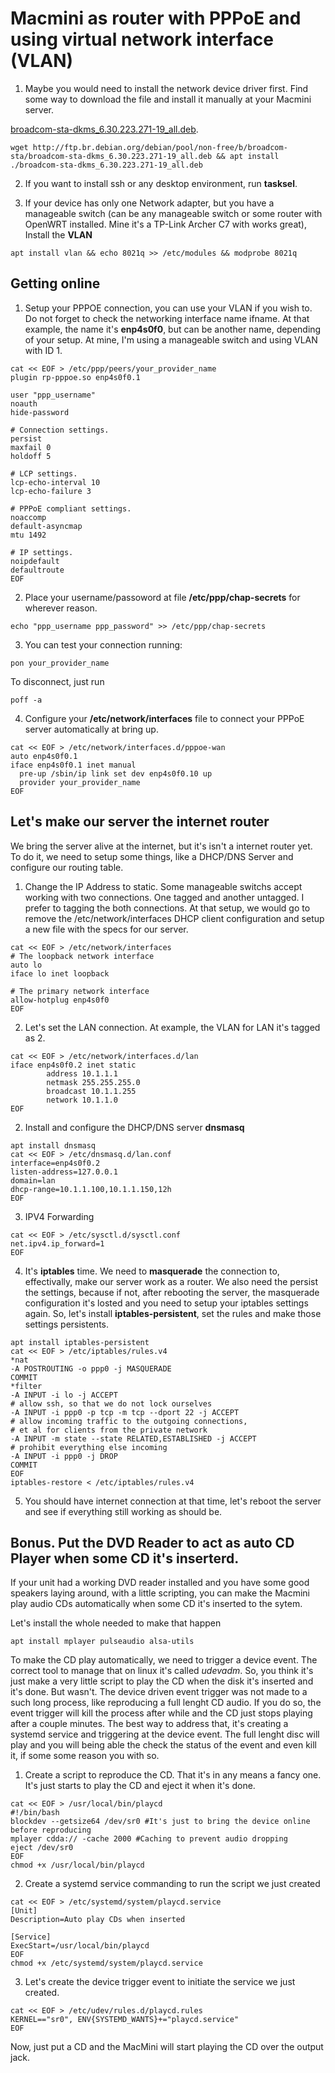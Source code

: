 # Macmini as router with PPPoE and using virtual network interface (VLAN)

1. Maybe you would need to install the network device driver first. Find some way to download the file and install it manually at your Macmini server.

[broadcom-sta-dkms_6.30.223.271-19_all.deb](http://ftp.br.debian.org/debian/pool/non-free/b/broadcom-sta/broadcom-sta-dkms_6.30.223.271-19_all.deb).
```
wget http://ftp.br.debian.org/debian/pool/non-free/b/broadcom-sta/broadcom-sta-dkms_6.30.223.271-19_all.deb && apt install ./broadcom-sta-dkms_6.30.223.271-19_all.deb
```
2. If you want to install ssh or any desktop environment, run **tasksel**.

3. If your device has only one Network adapter, but you have a manageable switch (can be any manageable switch or some router with OpenWRT installed. Mine it's a TP-Link Archer C7 with works great), Install the **VLAN**
```
apt install vlan && echo 8021q >> /etc/modules && modprobe 8021q
```

## Getting online

1. Setup your PPPOE connection, you can use your VLAN if you wish to. Do not forget to check the networking interface name ifname. At that example, the name it's **enp4s0f0**, but can be another name, depending of your setup. At mine, I'm using a manageable switch and using VLAN with ID 1.
```
cat << EOF > /etc/ppp/peers/your_provider_name
plugin rp-pppoe.so enp4s0f0.1

user "ppp_username"
noauth
hide-password

# Connection settings.
persist
maxfail 0
holdoff 5

# LCP settings.
lcp-echo-interval 10
lcp-echo-failure 3

# PPPoE compliant settings.
noaccomp
default-asyncmap
mtu 1492

# IP settings.
noipdefault
defaultroute
EOF
```
2. Place your username/passoword at file **/etc/ppp/chap-secrets** for wherever reason.
```
echo "ppp_username ppp_password" >> /etc/ppp/chap-secrets
```
3. You can test your connection running:
```
pon your_provider_name
```
To disconnect, just run 
```
poff -a
```
4. Configure your **/etc/network/interfaces** file to connect your PPPoE server automatically at bring up.
```
cat << EOF > /etc/network/interfaces.d/pppoe-wan
auto enp4s0f0.1
iface enp4s0f0.1 inet manual
  pre-up /sbin/ip link set dev enp4s0f0.10 up
  provider your_provider_name
EOF
```

## Let's make our server the internet router

We bring the server alive at the internet, but it's isn't a internet router yet. To do it, we need to setup some things, like a DHCP/DNS Server and configure our routing table.

1. Change the IP Address to static. Some manageable switchs accept working with two connections. One tagged and another untagged. I prefer to tagging the both connections. At that setup, we would go to remove the /etc/network/interfaces DHCP client configuration and setup a new file with the specs for our server.

```
cat << EOF > /etc/network/interfaces
# The loopback network interface
auto lo
iface lo inet loopback

# The primary network interface
allow-hotplug enp4s0f0
EOF
```

2. Let's set the LAN connection. At example, the VLAN for LAN it's tagged as 2.
```
cat << EOF > /etc/network/interfaces.d/lan
iface enp4s0f0.2 inet static
        address 10.1.1.1
        netmask 255.255.255.0
        broadcast 10.1.1.255
        network 10.1.1.0
EOF
```
2. Install and configure the DHCP/DNS server **dnsmasq**
```
apt install dnsmasq
cat << EOF > /etc/dnsmasq.d/lan.conf
interface=enp4s0f0.2
listen-address=127.0.0.1
domain=lan
dhcp-range=10.1.1.100,10.1.1.150,12h
EOF
```
3. IPV4 Forwarding
```
cat << EOF > /etc/sysctl.d/sysctl.conf
net.ipv4.ip_forward=1
EOF
```
4. It's **iptables** time. We need to **masquerade** the connection to, effectivally, make our server work as a router. We also need the persist the settings, because if not, after rebooting the server, the masquerade configuration it's losted and you need to setup your iptables settings again. So, let's install **iptables-persistent**, set the rules and make those settings persistents.
```
apt install iptables-persistent
cat << EOF > /etc/iptables/rules.v4
*nat
-A POSTROUTING -o ppp0 -j MASQUERADE
COMMIT
*filter
-A INPUT -i lo -j ACCEPT
# allow ssh, so that we do not lock ourselves
-A INPUT -i ppp0 -p tcp -m tcp --dport 22 -j ACCEPT
# allow incoming traffic to the outgoing connections,
# et al for clients from the private network
-A INPUT -m state --state RELATED,ESTABLISHED -j ACCEPT
# prohibit everything else incoming 
-A INPUT -i ppp0 -j DROP
COMMIT
EOF
iptables-restore < /etc/iptables/rules.v4
```
5. You should have internet connection at that time, let's reboot the server and see if everything still working as should be.

## Bonus. Put the DVD Reader to act as auto CD Player when some CD it's inserterd.

If your unit had a working DVD reader installed and you have some good speakers laying around, with a little scripting, you can make the Macmini play audio CDs automatically when some CD it's inserted to the sytem.

Let's install the whole needed to make that happen
```
apt install mplayer pulseaudio alsa-utils
```
To make the CD play automatically, we need to trigger a device event. The correct tool to manage that on linux it's called *udevadm*. So, you think it's just make a very little script to play the CD when the disk it's inserted and it's done. But wasn't. The device driven event trigger was not made to a such long process, like reproducing a full lenght CD audio. If you do so, the event trigger will kill the process after while and the CD just stops playing after a couple minutes. The best way to address that, it's creating a systemd service and triggering at the device event. The full lenght disc will play and you will being able the check the status of the event and even kill it, if some some reason you with so.


1. Create a script to reproduce the CD. That it's in any means a fancy one. It's just starts to play the CD and eject it when it's done.
```
cat << EOF > /usr/local/bin/playcd
#!/bin/bash
blockdev --getsize64 /dev/sr0 #It's just to bring the device online before reproducing
mplayer cdda:// -cache 2000 #Caching to prevent audio dropping
eject /dev/sr0
EOF
chmod +x /usr/local/bin/playcd
```
2. Create a systemd service commanding to run the script we just created
```
cat << EOF > /etc/systemd/system/playcd.service
[Unit]
Description=Auto play CDs when inserted

[Service]
ExecStart=/usr/local/bin/playcd
EOF
chmod +x /etc/systemd/system/playcd.service
```

3. Let's create the device trigger event to initiate the service we just created.
```
cat << EOF > /etc/udev/rules.d/playcd.rules
KERNEL=="sr0", ENV{SYSTEMD_WANTS}+="playcd.service"
EOF
```

Now, just put a CD and the MacMini will start playing the CD over the output jack.
